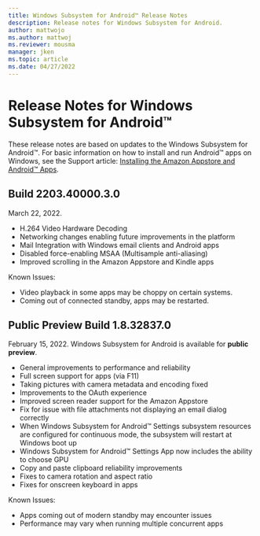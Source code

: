 ```yaml
---
title: Windows Subsystem for Android™️ Release Notes
description: Release notes for Windows Subsystem for Android.
author: mattwojo
ms.author: mattwoj
ms.reviewer: mousma
manager: jken
ms.topic: article
ms.date: 04/27/2022
---
```


# Release Notes for Windows Subsystem for Android™️

These release notes are based on updates to the Windows Subsystem for Android™️. For basic information on how to install and run Android™️ apps on Windows, see the Support article: [Installing the Amazon Appstore and Android™️ Apps](https://support.microsoft.com/windows/mobile-apps-and-the-windows-subsystem-for-android-f8d0abb5-44ad-47d8-b9fb-ad6b1459ff6c).

## Build 2203.40000.3.0
March 22, 2022.

- H.264 Video Hardware Decoding
- Networking changes enabling future improvements in the platform
- Mail Integration with Windows email clients and Android apps
- Disabled force-enabling MSAA (Multisample anti-aliasing)
- Improved scrolling in the Amazon Appstore and Kindle apps

Known Issues:

- Video playback in some apps may be choppy on certain systems.
- Coming out of connected standby, apps may be restarted.


## Public Preview Build 1.8.32837.0
February 15, 2022. Windows Subsystem for Android is available for **public preview**.

- General improvements to performance and reliability
- Full screen support for apps (via F11) 
- Taking pictures with camera metadata and encoding fixed 
- Improvements to the OAuth experience 
- Improved screen reader support for the Amazon Appstore
- Fix for issue with file attachments not displaying an email dialog correctly
- When Windows Subsystem for Android™️ Settings subsystem resources are configured for continuous mode, the subsystem will restart at Windows boot up
- Windows Subsystem for Android™️ Settings App now includes the ability to choose GPU
- Copy and paste clipboard reliability improvements 
- Fixes to camera rotation and aspect ratio
- Fixes for onscreen keyboard in apps

Known Issues:

- Apps coming out of modern standby may encounter issues
- Performance may vary when running multiple concurrent apps
